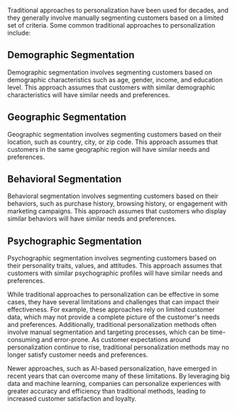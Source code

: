
Traditional approaches to personalization have been used for decades, and they generally involve manually segmenting customers based on a limited set of criteria. Some common traditional approaches to personalization include:

Demographic Segmentation
------------------------

Demographic segmentation involves segmenting customers based on demographic characteristics such as age, gender, income, and education level. This approach assumes that customers with similar demographic characteristics will have similar needs and preferences.

Geographic Segmentation
-----------------------

Geographic segmentation involves segmenting customers based on their location, such as country, city, or zip code. This approach assumes that customers in the same geographic region will have similar needs and preferences.

Behavioral Segmentation
-----------------------

Behavioral segmentation involves segmenting customers based on their behaviors, such as purchase history, browsing history, or engagement with marketing campaigns. This approach assumes that customers who display similar behaviors will have similar needs and preferences.

Psychographic Segmentation
--------------------------

Psychographic segmentation involves segmenting customers based on their personality traits, values, and attitudes. This approach assumes that customers with similar psychographic profiles will have similar needs and preferences.

While traditional approaches to personalization can be effective in some cases, they have several limitations and challenges that can impact their effectiveness. For example, these approaches rely on limited customer data, which may not provide a complete picture of the customer's needs and preferences. Additionally, traditional personalization methods often involve manual segmentation and targeting processes, which can be time-consuming and error-prone. As customer expectations around personalization continue to rise, traditional personalization methods may no longer satisfy customer needs and preferences.

Newer approaches, such as AI-based personalization, have emerged in recent years that can overcome many of these limitations. By leveraging big data and machine learning, companies can personalize experiences with greater accuracy and efficiency than traditional methods, leading to increased customer satisfaction and loyalty.
